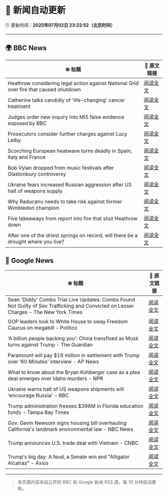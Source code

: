 # 🧠 新闻自动更新

🕒 更新时间：**2025年07月02日 23:22:52（北京时间）**

---

## 🌍 BBC News

| 🌐 标题 | 🔗 原文链接 |
|--------|-------------|
| Heathrow considering legal action against National Grid over fire that caused shutdown | [阅读全文](https://www.bbc.com/news/articles/cly22eelnxjo) |
| Catherine talks candidly of 'life-changing' cancer treatment | [阅读全文](https://www.bbc.com/news/articles/c6257z1w5ypo) |
| Judges order new inquiry into MI5 false evidence exposed by BBC | [阅读全文](https://www.bbc.com/news/articles/c8d6e4d8v8mo) |
| Prosecutors consider further charges against Lucy Letby | [阅读全文](https://www.bbc.com/news/articles/c5yl273mlryo) |
| Scorching European heatwave turns deadly in Spain, Italy and France | [阅读全文](https://www.bbc.com/news/articles/cwyg5pq584eo) |
| Bob Vylan dropped from music festivals after Glastonbury controversy | [阅读全文](https://www.bbc.com/news/articles/cz09y1r1y1ro) |
| Ukraine fears increased Russian aggression after US halt of weapons supply | [阅读全文](https://www.bbc.com/news/articles/cgk33k204ddo) |
| Why Raducanu needs to take risk against former Wimbledon champion | [阅读全文](https://www.bbc.com/sport/tennis/articles/cvg44y8q7q2o) |
| Five takeaways from report into fire that shut Heathrow down | [阅读全文](https://www.bbc.com/news/articles/c2eznzp0w7ko) |
| After one of the driest springs on record, will there be a drought where you live? | [阅读全文](https://www.bbc.com/news/articles/crk661074ejo) |

## 📰 Google News

| 🌐 标题 | 🔗 原文链接 |
|--------|-------------|
| Sean 'Diddy' Combs Trial Live Updates: Combs Found Not Guilty of Sex Trafficking and Convicted on Lesser Charges - The New York Times | [阅读全文](https://news.google.com/rss/articles/CBMifEFVX3lxTE1nUWRnUk4zTTA2RFlVS3JGWXBMVTJFUC16UW1XOURKZm4zX0pQOTlabFhlZXdyRzc2MEdYa2JQenBpWGVVVEJWVEh2ZHFZYjRYcEJYTjVJVGQ4NWlMMVlzdEVBdTlHLWNGLWZCVEEwc1ozYnhlMEJ6Y1p3Zks?oc=5) |
| GOP leaders look to White House to sway Freedom Caucus on megabill - Politico | [阅读全文](https://news.google.com/rss/articles/CBMimgFBVV95cUxQdGpSYjhCSHh4NVFuV1ptSDAwRXoyZ2hZbllsQmdfeEtneDVZRXpZLWctRC1vamprVmZ0M21xcXFfYnZkUnQ5M2RnTGRZS1lrWGJ2U3FGQVQ2Z1BSZkNBTExibVJQQUNfZ09xQ2l5VTBDTUVISW9MMFIweEVWQmw3SDZiaHFHR05ra2x3Q0pVYW1MMWhNcUlLS1RR?oc=5) |
| ‘A billion people backing you’: China transfixed as Musk turns against Trump - The Guardian | [阅读全文](https://news.google.com/rss/articles/CBMiwgFBVV95cUxPM0VRcWZrSDByQWg2eU5tTExwTWdFdzdjelRDOU9IWUw1d0gweWEyX2l3MmVacGV4NzVXaU14aGd4d2E3ZE11LWJGQ0p0bVR5Qk84RVV5MDJaY1VZOUtTcGhVOVN0RURwLThBWXZwMUZ4TGtTNXh6Mm05VjZMTGREQldIVFJzemx6U0RuVDZsc1Y0cU5iZTlIV2NBamVSQ0E0M0lHTnJWbkppYVAtT1dNS29iczdDRXdWbVFiWEVfa0Nudw?oc=5) |
| Paramount will pay $16 million in settlement with Trump over ’60 Minutes’ interview - AP News | [阅读全文](https://news.google.com/rss/articles/CBMinAFBVV95cUxOTHBveGRxcXhqYm5OZXp0SFlSOU4xZ3BNVDdVSUFpQjNmc1FaOVAtVTZEbldHWTBRbnlpUmRuTUVKWV9tMUFVbDJpNlZlcDFsUWNUSldCX2NrRFE4Vjd2aERyZXpZSnNMVFhHeVlDc2xvSkxGV2dvTlVZc0NBRk94NTRKS1ZFZlpHMFZKeHVJaHpWZFN5VVFJTjNmSHU?oc=5) |
| What to know about the Bryan Kohberger case as a plea deal emerges over Idaho murders - NPR | [阅读全文](https://news.google.com/rss/articles/CBMiogFBVV95cUxQYkdnMldTY0RKZUgxV2t1RDBUQmZiVHRNZUdzTUF6QWZUNnkyeXNSV0lKOFlRWmtZMnhLNmJ2QUUxSWFudjFvV1JzYjF6Z1RSRHlhSGpHLWNNaHRWZEJ3b0FqYjJjMm1DZU1iYTR1X05oTENxTzYzdzhRXy1qRXJhNmlFWUpJOFFyLXF1SU8ySHFyVHhZbEdGVDNDdEF6ZmNkS2c?oc=5) |
| Ukraine warns halt of US weapons shipments will 'encourage Russia' - BBC | [阅读全文](https://news.google.com/rss/articles/CBMiWkFVX3lxTE9RTXNpRDBEY2hoWVhOMzR5WHE3NkRkRWlQZjNIOGhfOXZua2sydGdGZlJfTFZOdndEUjRUQzlfYVVyQkkwVHlqbk5RVllmLUNoQS0zUV85MEVQQdIBX0FVX3lxTFBTcUFxNUpyeC1qQ3VhLThEX19zX0Ria1pFdHBRYnBDMWVEOF9pR2dVV1RSa2VtQ2wtcWNNVkhPcFc4QUZuWE9OY2pIUDQ5bldxN3BzSzl1MUxtS0tPRjN3?oc=5) |
| Trump administration freezes $396M in Florida education funds - Tampa Bay Times | [阅读全文](https://news.google.com/rss/articles/CBMirgFBVV95cUxQTURVczg1bm91b2RGd0EtZFdnZGxrdXNITldzU0NYSlpjLVBsdHdBUXRwQU1hMmFQNTV5RWctbmxTMktOQmF6a3Y0b1l4MjNTcVkwN3JhZ0tuUzhBRGVhaWp4NlBMTDU1STZCZk1RUWV4RVJFOE0wREZ6M2ZUNWxpd0ZQc1ZyTW9BSGtTU0VUdFZRajY0eVNZT0E0a0s5UUZUY2tuVHNtZW9IcHZXbHc?oc=5) |
| Gov. Gavin Newsom signs housing bill overhauling California's landmark environmental law - NBC News | [阅读全文](https://news.google.com/rss/articles/CBMitAFBVV95cUxNbWkyYVY1Z2V6Zmg5RGV3ZUo4cDFnWm1kUEF6NGFJOEtEQ3dMOG9LMDZDUUMzdEZxVjVVbkMxTmxNaTdkZ1h3MWZlM1g3SmlPaFhuX2JFYTRaUFAtZHFpQndqNU5PNk5UYnBFWnNaeGNlS3lJRUIxRTNMSWQ3VjZIWHE3TmQ4QVhDUmtjanc5R2JNTjV2U3VkX2VUbmh0TE80R0tJUTZKSE0zV3RUMzZuWWhaemzSAVZBVV95cUxOUGg1REVuRHR6UWRJcnU0WUZZdVpTNTJrVjlyVDJWdjJGdXhrVDE1RjVmc2xLTjVORW93eHRCcVVIUFVWLXFIaE9ENTF3Qzh6OS1kR1dBdw?oc=5) |
| Trump announces U.S. trade deal with Vietnam - CNBC | [阅读全文](https://news.google.com/rss/articles/CBMibkFVX3lxTFBkdVVOQV9GeG9iTUctYXRwRHdFdzlkekx3WlY5bFlSRlAxcWNRSzZxYzItUGVVVWdtTXM1eXpCUVpXOE9OVTRwWUdWZTdNRlpQSzlXbllvdl9OTDJCZjFkMWUzbEJaVHNXRV9DUlpR0gFzQVVfeXFMUGtJeW16clBEa2V2MEpsdGRaS1BtTlhfU1hvc0VJMVBVb0hrdWVIU1JkZkViM2Z0bU5UUjFxcGxEdjV4emg2ZjJ6c3RETGFDbVlWVjYycjRYRk15Vk9uQ2RsdmI4dDVWX0tBTWo0SDZiZEJlSQ?oc=5) |
| Trump's big day: A feud, a Senate win and "Alligator Alcatraz" - Axios | [阅读全文](https://news.google.com/rss/articles/CBMigAFBVV95cUxQYzl6LXU2MjFBQnVaOUVlLUZZS2pqQVJjVFUzakItVDYyd2JSOXJSLVByQk5NRWpQZWZNM2RFR0ZsQ2RTb1NaMjVvMlphdDFKV1NWZnNsUjl4MlU5MkpZT2p3TzVHcWFxSi1DNlVDakd3ZTVjR2djUDI4UnpxbnNDNw?oc=5) |

---
> 本页面内容来自公开的 BBC 和 Google 新闻 RSS 源，每 10 分钟自动更新。